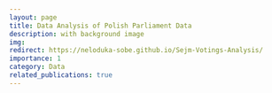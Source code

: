 ```yaml
---
layout: page
title: Data Analysis of Polish Parliament Data
description: with background image
img:
redirect: https://neloduka-sobe.github.io/Sejm-Votings-Analysis/
importance: 1
category: Data
related_publications: true
---
```

